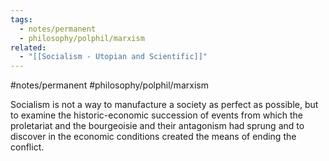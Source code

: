 ```yaml
---
tags:
  - notes/permanent
  - philosophy/polphil/marxism
related:
  - "[[Socialism - Utopian and Scientific]]"
---
```

#notes/permanent #philosophy/polphil/marxism 

Socialism is not a way to manufacture a society as perfect as possible, but to examine the historic-economic succession of events from which the proletariat and the bourgeoisie and their antagonism had sprung and to discover in the economic conditions created the means of ending the conflict.
